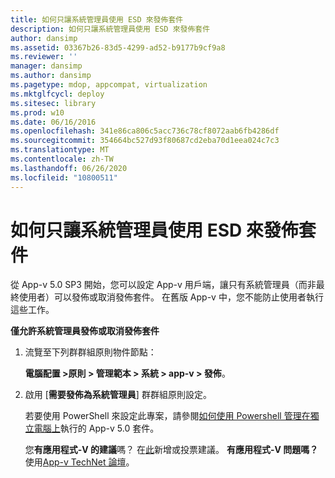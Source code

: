 ```yaml
---
title: 如何只讓系統管理員使用 ESD 來發佈套件
description: 如何只讓系統管理員使用 ESD 來發佈套件
author: dansimp
ms.assetid: 03367b26-83d5-4299-ad52-b9177b9cf9a8
ms.reviewer: ''
manager: dansimp
ms.author: dansimp
ms.pagetype: mdop, appcompat, virtualization
ms.mktglfcycl: deploy
ms.sitesec: library
ms.prod: w10
ms.date: 06/16/2016
ms.openlocfilehash: 341e86ca806c5acc736c78cf8072aab6fb4286df
ms.sourcegitcommit: 354664bc527d93f80687cd2eba70d1eea024c7c3
ms.translationtype: MT
ms.contentlocale: zh-TW
ms.lasthandoff: 06/26/2020
ms.locfileid: "10800511"
---
```

# 如何只讓系統管理員使用 ESD 來發佈套件


從 App-v 5.0 SP3 開始，您可以設定 App-v 用戶端，讓只有系統管理員（而非最終使用者）可以發佈或取消發佈套件。 在舊版 App-v 中，您不能防止使用者執行這些工作。

**僅允許系統管理員發佈或取消發佈套件**

1.  流覽至下列群群組原則物件節點：

    **電腦配置 &gt;原則 &gt; 管理範本 &gt; 系統 &gt; app-v &gt; 發佈**。

2.  啟用 [**需要發佈為系統管理員**] 群群組原則設定。

    若要使用 PowerShell 來設定此專案，請參閱[如何使用 Powershell 管理在獨立電腦上](how-to-manage-app-v-50-packages-running-on-a-stand-alone-computer-by-using-powershell.md#bkmk-admins-pub-pkgs)執行的 App-v 5.0 套件。

    您**有應用程式-V 的建議**嗎？ 在[此](http://appv.uservoice.com/forums/280448-microsoft-application-virtualization)新增或投票建議。 **有應用程式-V 問題嗎？** 使用[App-v TechNet 論壇](https://social.technet.microsoft.com/Forums/home?forum=mdopappv)。

 

 





